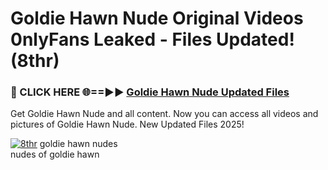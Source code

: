 # Goldie Hawn Nude Original Videos 0nlyFans Leaked - Files Updated! (8thr)

<h3>🔴 CLICK HERE 🌐==►► <a href="https://tinyurl.com/yrmya6cz" rel="nofollow">Goldie Hawn Nude Updated Files</a></h3>

Get Goldie Hawn Nude and all content. Now you can access all videos and pictures of Goldie Hawn Nude. New Updated Files 2025!

[![8thr](https://i.imgur.com/FMdXYCs.gif)](https://tinyurl.com/yrmya6cz)
goldie hawn nudes<br>
nudes of goldie hawn